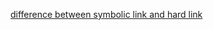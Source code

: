 [difference between symbolic link and hard link](https://stackoverflow.com/questions/185899/what-is-the-difference-between-a-symbolic-link-and-a-hard-link)
